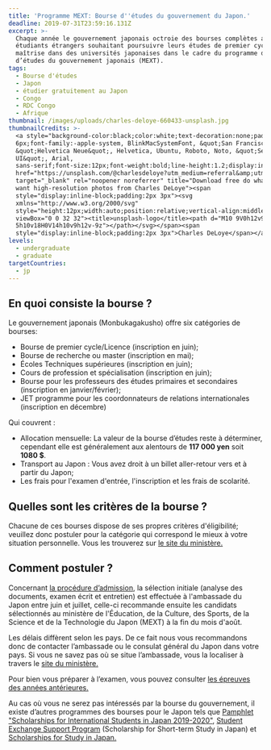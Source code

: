 ```yaml
---
title: 'Programme MEXT: Bourse d''études du gouvernement du Japon.'
deadline: 2019-07-31T23:59:16.131Z
excerpt: >-
  Chaque année le gouvernement japonais octroie des bourses complètes aux
  étudiants étrangers souhaitant poursuivre leurs études de premier cycle ou de
  maîtrise dans des universités japonaises dans le cadre du programme de bourses
  d’études du gouvernement japonais (MEXT).
tags:
  - Bourse d'études
  - Japon
  - étudier gratuitement au Japon
  - Congo
  - RDC Congo
  - Afrique
thumbnail: /images/uploads/charles-deloye-660433-unsplash.jpg
thumbnailCredits: >-
  <a style="background-color:black;color:white;text-decoration:none;padding:4px
  6px;font-family:-apple-system, BlinkMacSystemFont, &quot;San Francisco&quot;,
  &quot;Helvetica Neue&quot;, Helvetica, Ubuntu, Roboto, Noto, &quot;Segoe
  UI&quot;, Arial,
  sans-serif;font-size:12px;font-weight:bold;line-height:1.2;display:inline-block;border-radius:3px"
  href="https://unsplash.com/@charlesdeloye?utm_medium=referral&amp;utm_campaign=photographer-credit&amp;utm_content=creditBadge"
  target="_blank" rel="noopener noreferrer" title="Download free do whatever you
  want high-resolution photos from Charles DeLoye"><span
  style="display:inline-block;padding:2px 3px"><svg
  xmlns="http://www.w3.org/2000/svg"
  style="height:12px;width:auto;position:relative;vertical-align:middle;top:-2px;fill:white"
  viewBox="0 0 32 32"><title>unsplash-logo</title><path d="M10 9V0h12v9H10zm12
  5h10v18H0V14h10v9h12v-9z"></path></svg></span><span
  style="display:inline-block;padding:2px 3px">Charles DeLoye</span></a>
levels:
  - undergraduate
  - graduate
targetCountries:
  - jp
---
```

## En quoi consiste la bourse ?

Le gouvernement japonais (Monbukagakusho) offre six catégories de bourses:

* Bourse de premier cycle/Licence (inscription en juin);
* Bourse de recherche ou master (inscription en mai);
* Écoles Techniques supérieures (inscription en juin);
* Cours de profession et spécialisation (inscription en juin);
* Bourse pour les professeurs des études primaires et secondaires (inscription en janvier/février);
* JET programme pour les coordonnateurs de relations internationales (inscription en décembre)

Qui couvrent :

* Allocation mensuelle: La valeur de la bourse d’études reste à déterminer, cependant elle est généralement aux alentours de **117 000 yen** soit **1080 $**.
* Transport au Japon : Vous avez droit à un billet aller-retour vers et à partir du Japon;
* Les frais pour l'examen d'entrée, l'inscription et les frais de scolarité.

## Quelles sont les critères de la bourse ?

Chacune de ces bourses dispose de ses propres critères d'éligibilité; veuillez donc postuler pour la catégorie qui correspond le mieux à votre situation personnelle. Vous les trouverez sur <a href="https://www.studyjapan.go.jp/fr/index.html" target="_blank" rel="noreferrer noopener">le site du ministère.</a>

## Comment postuler ?

Concernant <a href="https://www.studyjapan.go.jp/fr/index.html" target="_blank" rel="noopener noreferrer">la procédure d’admission</a>, la sélection initiale (analyse des documents, examen écrit et entretien) est effectuée à l'ambassade du Japon entre juin et juillet, celle-ci recommande ensuite les candidats sélectionnés au ministère de l'Éducation, de la Culture, des Sports, de la Science et de la Technologie du Japon (MEXT) à la fin du mois d'août.

Les délais diffèrent selon les pays. De ce fait nous vous recommandons donc de contacter l’ambassade ou le consulat général du Japon dans votre pays. Si vous ne savez pas où se situe l’ambassade, vous la localiser à travers le <a href="https://www.mofa.go.jp/about/emb_cons/mofaserv.html" target="_blank" rel="noopener noreferrer">site du ministère.</a>

Pour bien vous préparer à l’examen, vous pouvez consulter <a href="https://www.studyjapan.go.jp/en/toj/toj0302e-32.html#1" target="_blank" rel="noopener noreferrer">les épreuves des années antérieures.</a>

Au cas où vous ne serez pas intéressés par la bourse du gouvernement, il existe d’autres programmes des bourses pour le Japon tels que <a href="https://www.jasso.go.jp/en/study_j/scholarships/brochure.html" target="_blank" rel="noreferrer noopener">Pamphlet "Scholarships for International Students in Japan 2019-2020"</a>, <a href="https://www.jasso.go.jp/en/study_j/scholarships/short_term.html" target="_blank" rel="noreferrer noopener">Student Exchange Support Program</a> (Scholarship for Short-term Study in Japan) et <a href="https://www.jasso.go.jp/en/study_j/scholarships/index.html" target="_blank" rel="noreferrer noopener">Scholarships for Study in Japan.</a>
